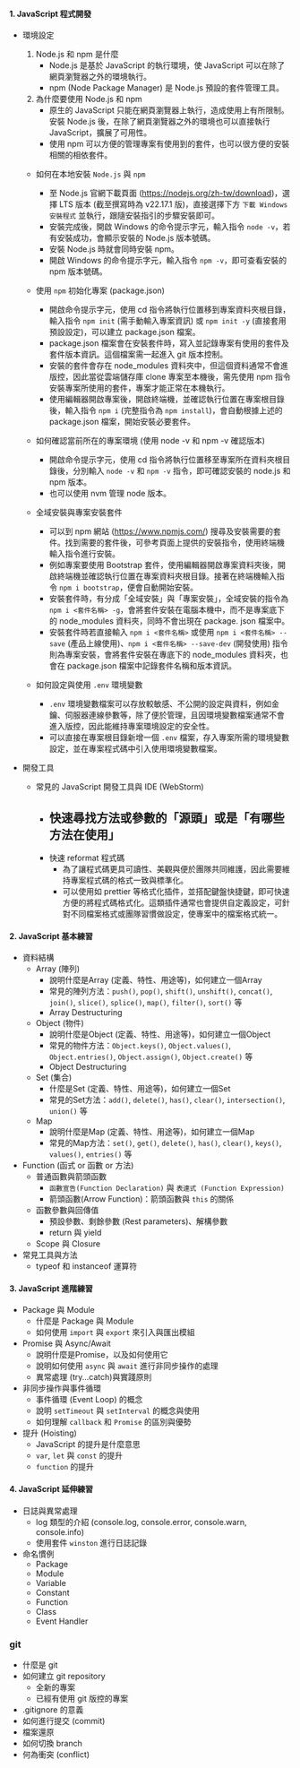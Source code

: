 #### 1. JavaScript 程式開發

- 環境設定
    1. Node.js 和 npm 是什麼
        - Node.js 是基於 JavaScript 的執行環境，使 JavaScript 可以在除了網頁瀏覽器之外的環境執行。
        - npm (Node Package Manager) 是 Node.js 預設的套件管理工具。
    2. 為什麼要使用 Node.js 和 npm
        - 原生的 JavaScript 只能在網頁瀏覽器上執行，造成使用上有所限制。安裝 Node.js 後，在除了網頁瀏覽器之外的環境也可以直接執行 JavaScript，擴展了可用性。
        - 使用 npm 可以方便的管理專案有使用到的套件，也可以很方便的安裝相關的相依套件。

    - 如何在本地安裝 `Node.js` 與 `npm`
        - 至 Node.js 官網下載頁面 (https://nodejs.org/zh-tw/download)，選擇 LTS 版本 (截至撰寫時為 v22.17.1 版)，直接選擇下方 `下載 Windows 安裝程式` 並執行，跟隨安裝指引的步驟安裝即可。
        - 安裝完成後，開啟 Windows 的命令提示字元，輸入指令 `node -v`，若有安裝成功，會顯示安裝的 Node.js 版本號碼。
        - 安裝 Node.js 時就會同時安裝 npm。
        - 開啟 Windows 的命令提示字元，輸入指令 `npm -v`，即可查看安裝的 npm 版本號碼。

    - 使用 `npm` 初始化專案 (package.json)
        - 開啟命令提示字元，使用 cd 指令將執行位置移到專案資料夾根目錄，輸入指令 `npm init` (需手動輸入專案資訊) 或 `npm init -y` (直接套用預設設定)，可以建立 package.json 檔案。
        - package.json 檔案會在安裝套件時，寫入並記錄專案有使用的套件及套件版本資訊。這個檔案需一起進入 git 版本控制。
        - 安裝的套件會存在 node_modules 資料夾中，但這個資料通常不會進版控，因此當從雲端儲存庫 clone 專案至本機後，需先使用 npm 指令安裝專案所使用的套件，專案才能正常在本機執行。
        - 使用編輯器開啟專案後，開啟終端機，並確認執行位置在專案根目錄後，輸入指令 `npm i` (完整指令為 `npm install`)，會自動根據上述的 package.json 檔案，開始安裝必要套件。

    - 如何確認當前所在的專案環境 (使用 node -v 和 npm -v 確認版本)
        - 開啟命令提示字元，使用 cd 指令將執行位置移至專案所在資料夾根目錄後，分別輸入 `node -v` 和 `npm -v` 指令，即可確認安裝的 node.js 和 npm 版本。
        - 也可以使用 nvm 管理 node 版本。

    - 全域安裝與專案安裝套件
        - 可以到 npm 網站 (https://www.npmjs.com/) 搜尋及安裝需要的套件。找到需要的套件後，可參考頁面上提供的安裝指令，使用終端機輸入指令進行安裝。
        - 例如專案要使用 Bootstrap 套件，使用編輯器開啟專案資料夾後，開啟終端機並確認執行位置在專案資料夾根目錄。接著在終端機輸入指令 `npm i bootstrap`，便會自動開始安裝。
        - 安裝套件時，有分成「全域安裝」與「專案安裝」，全域安裝的指令為 `npm i <套件名稱> -g`，會將套件安裝在電腦本機中，而不是專案底下的 node_modules 資料夾，同時不會出現在 package.
          json 檔案中。
        - 安裝套件時若直接輸入 `npm i <套件名稱>` 或使用 `npm i <套件名稱> --save` (產品上線使用)、`npm i <套件名稱> --save-dev` (開發使用) 指令則為專案安裝，會將套件安裝在專底下的 node_modules 資料夾，也會在 package.json 檔案中記錄套件名稱和版本資訊。

    - 如何設定與使用 `.env` 環境變數
        - `.env` 環境變數檔案可以存放較敏感、不公開的設定與資料，例如金鑰、伺服器連線參數等，除了便於管理，且因環境變數檔案通常不會進入版控，因此能維持專案環境設定的安全性。
        - 可以直接在專案根目錄新增一個 `.env` 檔案，存入專案所需的環境變數設定，並在專案程式碼中引入使用環境變數檔案。

- 開發工具
    - 常見的 JavaScript 開發工具與 IDE (WebStorm)
        - 快速尋找方法或參數的「源頭」或是「有哪些方法在使用」
          - 
        - 快速 reformat 程式碼
          - 為了讓程式碼更具可讀性、美觀與便於團隊共同維護，因此需要維持專案程式碼的格式一致與標準化。
          - 可以使用如 prettier 等格式化插件，並搭配鍵盤快捷鍵，即可快速方便的將程式碼格式化。這類插件通常也會提供自定義設定，可針對不同檔案格式或團隊習慣做設定，使專案中的檔案格式統一。

#### 2. JavaScript 基本練習

- 資料結構
    - Array (陣列)
        - 說明什麼是Array (定義、特性、用途等)，如何建立一個Array
        - 常見的陣列方法：`push()`, `pop()`, `shift()`, `unshift()`, `concat()`, `join()`, `slice()`, `splice()`,
          `map()`, `filter()`, `sort()` 等
        - Array Destructuring
    - Object (物件)
        - 說明什麼是Object (定義、特性、用途等)，如何建立一個Object
        - 常見的物件方法：`Object.keys()`, `Object.values()`, `Object.entries()`, `Object.assign()`, `Object.create()` 等
        - Object Destructuring
    - Set (集合)
        - 什麼是Set (定義、特性、用途等)，如何建立一個Set
        - 常見的Set方法：`add()`, `delete()`, `has()`, `clear()`, `intersection()`, `union()` 等
    - Map
        - 說明什麼是Map (定義、特性、用途等)，如何建立一個Map
        - 常見的Map方法：`set()`, `get()`, `delete()`, `has()`, `clear()`, `keys()`, `values()`, `entries()` 等
- Function (函式 or 函數 or 方法)
    - 普通函數與箭頭函數
        - `函數宣告(Function Declaration)` 與 `表達式 (Function Expression)`
        - 箭頭函數(Arrow Function)：箭頭函數與 `this` 的關係
    - 函數參數與回傳值
        - 預設參數、剩餘參數 (Rest parameters)、解構參數
        - return 與 yield
    - Scope 與 Closure
- 常見工具與方法
    - typeof 和 instanceof 運算符

#### 3. JavaScript 進階練習

- Package 與 Module
    - 什麼是 Package 與 Module
    - 如何使用 `import` 與 `export` 來引入與匯出模組
- Promise 與 Async/Await
    - 說明什麼是Promise，以及如何使用它
    - 說明如何使用 `async` 與 `await` 進行非同步操作的處理
    - 異常處理 (try...catch)與實踐原則
- 非同步操作與事件循環
    - 事件循環 (Event Loop) 的概念
    - 說明 `setTimeout` 與 `setInterval` 的概念與使用
    - 如何理解 `callback` 和 `Promise` 的區別與優勢
- 提升 (Hoisting)
    - JavaScript 的提升是什麼意思
    - `var`, `let` 與 `const` 的提升
    - `function` 的提升

#### 4. JavaScript 延伸練習

- 日誌與異常處理
    - log 類型的介紹 (console.log, console.error, console.warn, console.info)
    - 使用套件 `winston` 進行日誌記錄
- 命名慣例
    - Package
    - Module
    - Variable
    - Constant
    - Function
    - Class
    - Event Handler

### git

- 什麼是 git
- 如何建立 git repository
    - 全新的專案
    - 已經有使用 git 版控的專案
- .gitignore 的意義
- 如何進行提交 (commit)
- 檔案還原
- 如何切換 branch
- 何為衝突 (conflict)
    